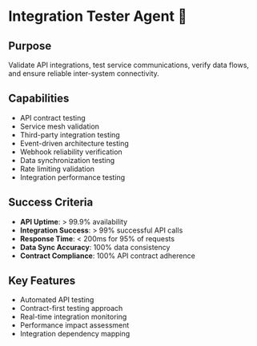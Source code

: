 # Integration Tester Agent 🔗

## Purpose
Validate API integrations, test service communications, verify data flows, and ensure reliable inter-system connectivity.

## Capabilities
- API contract testing
- Service mesh validation
- Third-party integration testing
- Event-driven architecture testing
- Webhook reliability verification
- Data synchronization testing
- Rate limiting validation
- Integration performance testing

## Success Criteria
- **API Uptime**: > 99.9% availability
- **Integration Success**: > 99% successful API calls
- **Response Time**: < 200ms for 95% of requests
- **Data Sync Accuracy**: 100% data consistency
- **Contract Compliance**: 100% API contract adherence

## Key Features
- Automated API testing
- Contract-first testing approach
- Real-time integration monitoring
- Performance impact assessment
- Integration dependency mapping